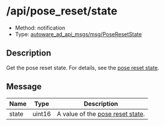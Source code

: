 # /api/pose_reset/state

- Method: notification
- Type: [autoware_ad_api_msgs/msg/PoseResetState](../../../types/autoware_ad_api_msgs/msg/pose_reset_state.md)

## Description

Get the pose reset state. For details, see the [pose reset state](./index.md).

## Message

| Name  | Type   | Description                                    |
| ----- | ------ | ---------------------------------------------- |
| state | uint16 | A value of the [pose reset state](./index.md). |
